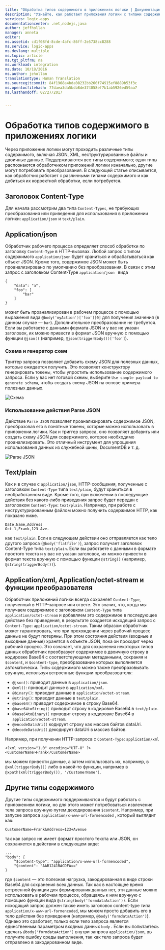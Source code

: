 ```yaml
---
title: "Обработка типов содержимого в приложениях логики | Документация Майкрософт"
description: "Узнайте, как работают приложения логики с типами содержимого в среде разработки и в среде выполнения"
services: logic-apps
documentationcenter: .net,nodejs,java
author: jeffhollan
manager: anneta
editor: 
ms.assetid: cd1f08fd-8cde-4afc-86ff-2e5738cc8288
ms.service: logic-apps
ms.devlang: multiple
ms.topic: article
ms.tgt_pltfrm: na
ms.workload: integration
ms.date: 10/18/2016
ms.author: jehollan
translationtype: Human Translation
ms.sourcegitcommit: 84f1968a4bda08232bb260f74915ef8889b53f3c
ms.openlocfilehash: 77daea3da5bdb8de374058ef7b1ab5926ed59aa7
ms.lasthandoff: 02/27/2017


---
```

# <a name="logic-apps-content-type-handling"></a>Обработка типов содержимого в приложениях логики
Через приложение логики могут проходить различные типы содержимого, включая JSON, XML, неструктурированные файлы и двоичные данные.  Поддерживаются все типы содержимого; одни типы распознаются обработчиком приложений логики изначально, другие могут потребовать преобразования.  В следующей статье описывается, как обработчик работает с различными типами содержимого и как добиться их корректной обработки, если потребуется.

## <a name="content-type-header"></a>Заголовок Content-Type
Для начала рассмотрим два типа `Content-Types`, не требующих преобразования или приведения для использования в приложении логики: `application/json` и `text/plain`.

## <a name="applicationjson"></a>Application/json
Обработчик рабочего процесса определяет способ обработки по заголовку `Content-Type` в HTTP-вызовах.  Любой запрос с типом содержимого `application/json` будет храниться и обрабатываться как объект JSON.  Кроме того, содержимое JSON может быть проанализировано по умолчанию без преобразования.  В связи с этим запрос с заголовком Content-Type `application/json ` вида

```
{
    "data": "a",
    "foo": [
        "bar"
    ]
}
```

может быть проанализирован в рабочем процессе с помощью выражения вида `@body('myAction')['foo'][0]` для получения значения (в данном случае — `bar`).  Дополнительное преобразование не требуется.  Если вы работаете с данными формата JSON и у вас не указан заголовок, их можно привести в формат JSON вручную с помощью функции `@json()` (например, `@json(triggerBody())['foo']`).

### <a name="schema-and-schema-generator"></a>Схема и генератор схем
Триггер запроса позволяет добавить схему JSON для полезных данных, которые ожидается получить. Это позволяет конструктору генерировать токены, чтобы упростить использование содержимого запроса. Если у вас нет готовой схемы, выберите `Use sample payload to generate schema`, чтобы создать схему JSON на основе примера полезных данных.

![Схема](./media/logic-apps-http-endpoint/manualtrigger.png)

### <a name="use-parse-json-action"></a>Использование действия Parse JSON
Действие `Parse JSON` позволяет проанализировать содержимое JSON, преобразовав его в понятные токены, которые можно использовать в приложении логики. Как и триггер запроса, оно позволяет добавить или создать схему JSON для содержимого, которое необходимо проанализировать. Это отличный инструмент для упрощения использования данных из служебной шины, DocumentDB и т. д.

![Parse JSON](./media/logic-apps-content-type/ParseJSON.png)

## <a name="textplain"></a>Text/plain
Как и в случае с `application/json`, HTTP-сообщения, полученные с заголовком `Content-Type` типа `text/plain`, будут храниться в необработанном виде.  Кроме того, при включении в последующие действия без какого-либо приведения запрос будет передан с заголовком `Content-Type`: `text/plain`.  Например, при работе с неструктурированным файлом можно получить содержимое HTTP, как показано ниже.

```
Date,Name,Address
Oct-1,Frank,123 Ave.
```

как `text/plain`.  Если в следующем действии оно отправляется как тело другого запроса (`@body('flatfile')`), запрос получает заголовок Content-Type типа `text/plain`.  Если вы работаете с данными в формате простого текста и у вас не указан заголовок, их можно привести в формат текста вручную с помощью функции `@string()` (например, `@string(triggerBody())`).

## <a name="applicationxml-and-applicationoctet-stream-and-converter-functions"></a>Application/xml, Application/octet-stream и функции преобразователя
Обработчик приложений логики всегда сохраняет `Content-Type`, полученный в HTTP-запросе или ответе.  Это значит, что, когда мы получаем содержимое с заголовком `Content-Type` типа `application/octet-stream` и добавляем это содержимое в последующее действие без приведения, в результате создается исходящий запрос с `Content-Type`: `application/octet-stream`.  Таким образом обработчик может гарантировать, что при прохождении через рабочий процесс данные не будут потеряны.  При этом состояния действия (входные и выходные данные) хранятся в объекте JSON, пока он проходит через рабочий процесс.  Это означает, что для сохранения некоторых типов данных обработчик преобразует содержимое в двоичную строку в кодировке Base64 с соответствующими метаданными, сохраняя и `$content`, и `$content-type`, преобразование которых выполняется автоматически.  Типы содержимого можно также преобразовывать вручную, используя встроенные функции преобразователя:

* `@json()`: приводит данные в `application/json`.
* `@xml()`: приводит данные в `application/xml`.
* `@binary()`: приводит данные в `application/octet-stream`.
* `@string()`: приводит данные в `text/plain`.
* `@base64()` приводит содержимое в строку Base64.
* `@base64toString()` приводит строку в кодировке Base64 в `text/plain`.
* `@base64toBinary()` приводит строку в кодировке Base64 в `application/octet-stream`.
* `@encodeDataUri()` кодирует строку как массив байтов dataUri.
* `@decodeDataUri()` декодирует dataUri в массив байтов.

Например, при получении HTTP-запроса с `Content-Type`: `application/xml`

```
<?xml version="1.0" encoding="UTF-8" ?>
<CustomerName>Frank</CustomerName>
```

мы можем привести данные, а затем использовать их, например, в `@xml(triggerBody())` либо в какой-то функции, например в `@xpath(xml(triggerBody()), '/CustomerName')`.

## <a name="other-content-types"></a>Другие типы содержимого
Другие типы содержимого поддерживаются и будут работать с приложением логики, но для этого может потребоваться извлечение тела запроса вручную путем декодирования `$content`.  Например, при запуске запроса `application/x-www-url-formencoded` , который выглядит как:

```
CustomerName=Frank&Address=123+Avenue
```

так как запрос не имеет формат простого текста или JSON, он сохраняется в действии в следующем виде:

```
...
"body": {
    "$content-type": "application/x-www-url-formencoded",
    "$content": "AAB1241BACDFA=="
}
```

где `$content` — это полезная нагрузка, закодированная в виде строки Base64 для сохранения всех данных.  Так как в настоящее время встроенной функции для формирования данных нет, эти данные можно использовать в рабочем процессе, обращаясь к ним вручную с помощью функции вида `@string(body('formdataAction'))`.  Если исходящий запрос должен также иметь заголовок content-type типа `application/x-www-url-formencoded`, мы можем просто добавить его в тело действия без приведения (например, `@body('formdataAction')`).  Однако это сработает, только если тело запроса является единственным параметром входных данных `body` .  Если вы попытаетесь сделать `@body('formdataAction')` внутри запроса `application/json`, вы получите ошибку среды выполнения, так как тело запроса будет отправлено в закодированном виде.
